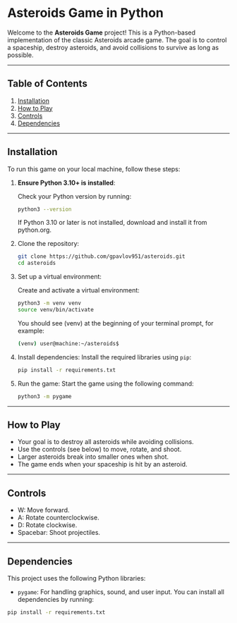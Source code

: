 # Asteroids Game in Python

Welcome to the **Asteroids Game** project! This is a Python-based implementation of the classic Asteroids arcade game. The goal is to control a spaceship, destroy asteroids, and avoid collisions to survive as long as possible.

---

## Table of Contents
1. [Installation](#installation)
2. [How to Play](#how-to-play)
3. [Controls](##controls)
4. [Dependencies](#dependencies)

---

## Installation
To run this game on your local machine, follow these steps:

1. **Ensure Python 3.10+ is installed**:

   Check your Python version by running:
   ```bash
   python3 --version
   ```
   If Python 3.10 or later is not installed, download and install it from python.org.
2. Clone the repository:

   ```bash
   git clone https://github.com/gpavlov951/asteroids.git
   cd asteroids
   ```
3. Set up a virtual environment:

   Create and activate a virtual environment:
   ```bash
   python3 -m venv venv
   source venv/bin/activate
   ```
   
   You should see (venv) at the beginning of your terminal prompt, for example:
   ```bash
   (venv) user@machine:~/asteroids$
   ```
4. Install dependencies:
   Install the required libraries using `pip`:
   ```bash
   pip install -r requirements.txt
   ```
5. Run the game:
   Start the game using the following command:
   ```bash
   python3 -m pygame
   ```

---

## How to Play
* Your goal is to destroy all asteroids while avoiding collisions.
* Use the controls (see below) to move, rotate, and shoot.
* Larger asteroids break into smaller ones when shot.
* The game ends when your spaceship is hit by an asteroid.

---

## Controls
* W: Move forward.
* A: Rotate counterclockwise.
* D: Rotate clockwise.
* Spacebar: Shoot projectiles.

---

## Dependencies

This project uses the following Python libraries:
* `pygame`: For handling graphics, sound, and user input.
You can install all dependencies by running:
```bash
pip install -r requirements.txt
```
